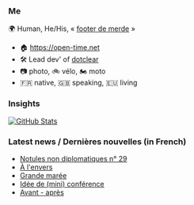 ### Me

🌍 Human, He/His, « [footer de merde](https://open-time.net/post/2013/07/17/La-veritable-histoire-du-Footer-de-merde-) » 
* 🏠 https://open-time.net 
* 🛠️ Lead dev' of [dotclear](https://git.dotclear.org/dev/dotclear)
* 📷 photo, 🚲 vélo, 🏍️ moto 
* 🇫🇷 native, 🇬🇧 speaking, 🇪🇺 living

### Insights

[![GitHub Stats](https://github-readme-stats-sigma-five.vercel.app/api?username=franck-paul)](https://github.com/franck-paul)

### Latest news / Dernières nouvelles (in French)

<!-- BLOG-POST-LIST:START -->
- [Notules non diplomatiques n° 29](https://open-time.net/post/2024/03/13/Notules-non-diplomatiques-n-29)
- [À l&#39;envers](https://open-time.net/post/2024/03/12/A-l-envers)
- [Grande marée](https://open-time.net/post/2024/03/11/Grande-maree)
- [Idée de &lpar;mini&rpar; conférence](https://open-time.net/post/2024/03/10/Changement-de-licence-d-un-projet-open-source-pieges-et-conseils)
- [Avant - après](https://open-time.net/post/2024/03/09/Avant-apres)
<!-- BLOG-POST-LIST:END -->

